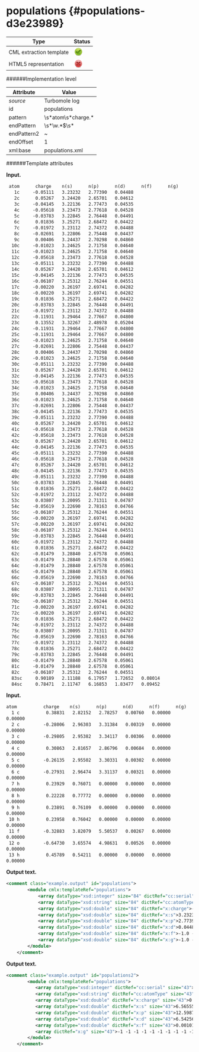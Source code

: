 # populations {#populations-d3e23989}


| Type                                                                                                                                                                                                  | Status                                                                                                                                                                                                |
|----|----|
| CML extraction template                                                                                                                                                                               | ![](/imgs/Total.png)                                                                                                                                                                                  |
| HTML5 representation                                                                                                                                                                                  | ![](/imgs/None.png)                                                                                                                                                                                   |

######Implementation level

| Attribute                                                                                                                                                                                             | Value                                                                                                                                                                                                 |
|----|----|
| *source*                                                                                                                                                                                              | Turbomole log                                                                                                                                                                                         |
| id                                                                                                                                                                                                    | populations                                                                                                                                                                                           |
| pattern                                                                                                                                                                                               | \\s\*atom\\s\*charge.\*                                                                                                                                                                               |
| endPattern                                                                                                                                                                                            | \\s\*\\w.\*\$\\s\*                                                                                                                                                                                    |
| endPattern2                                                                                                                                                                                           | \~                                                                                                                                                                                                    |
| endOffset                                                                                                                                                                                             | 1                                                                                                                                                                                                     |
| xml:base                                                                                                                                                                                              | populations.xml                                                                                                                                                                                       |

######Template attributes

**Input.**

     atom      charge    n(s)      n(p)      n(d)      n(f)      n(g)
       1c     -0.05111   3.23232   2.77390   0.04488
       2c      0.05267   3.24420   2.65701   0.04612
       3c     -0.04145   3.22136   2.77473   0.04535
       4c     -0.05618   3.23473   2.77618   0.04528
       5c     -0.03783   3.22845   2.76448   0.04491
       6c      0.01836   3.25271   2.68472   0.04422
       7c     -0.01972   3.23112   2.74372   0.04488
       8c     -0.02691   3.22806   2.75448   0.04437
       9c      0.00406   3.24437   2.70298   0.04860
      10c     -0.01023   3.24625   2.71758   0.04640
      11c     -0.01023   3.24625   2.71758   0.04640
      12c     -0.05618   3.23473   2.77618   0.04528
      13c     -0.05111   3.23232   2.77390   0.04488
      14c      0.05267   3.24420   2.65701   0.04612
      15c     -0.04145   3.22136   2.77473   0.04535
      16c     -0.06107   3.25312   2.76244   0.04551
      17c     -0.00220   3.26197   2.69741   0.04282
      18c     -0.00220   3.26197   2.69741   0.04282
      19c      0.01836   3.25271   2.68472   0.04422
      20c     -0.03783   3.22845   2.76448   0.04491
      21c     -0.01972   3.23112   2.74372   0.04488
      22c     -0.11931   3.29464   2.77667   0.04800
      23c      0.13552   3.32267   2.48978   0.05204
      24c     -0.11931   3.29464   2.77667   0.04800
      25c     -0.11931   3.29464   2.77667   0.04800
      26c     -0.01023   3.24625   2.71758   0.04640
      27c     -0.02691   3.22806   2.75448   0.04437
      28c      0.00406   3.24437   2.70298   0.04860
      29c     -0.01023   3.24625   2.71758   0.04640
      30c     -0.05111   3.23232   2.77390   0.04488
      31c      0.05267   3.24420   2.65701   0.04612
      32c     -0.04145   3.22136   2.77473   0.04535
      33c     -0.05618   3.23473   2.77618   0.04528
      34c     -0.01023   3.24625   2.71758   0.04640
      35c      0.00406   3.24437   2.70298   0.04860
      36c     -0.01023   3.24625   2.71758   0.04640
      37c     -0.02691   3.22806   2.75448   0.04437
      38c     -0.04145   3.22136   2.77473   0.04535
      39c     -0.05111   3.23232   2.77390   0.04488
      40c      0.05267   3.24420   2.65701   0.04612
      41c     -0.05618   3.23473   2.77618   0.04528
      42c     -0.05618   3.23473   2.77618   0.04528
      43c      0.05267   3.24420   2.65701   0.04612
      44c     -0.04145   3.22136   2.77473   0.04535
      45c     -0.05111   3.23232   2.77390   0.04488
      46c     -0.05618   3.23473   2.77618   0.04528
      47c      0.05267   3.24420   2.65701   0.04612
      48c     -0.04145   3.22136   2.77473   0.04535
      49c     -0.05111   3.23232   2.77390   0.04488
      50c     -0.03783   3.22845   2.76448   0.04491
      51c      0.01836   3.25271   2.68472   0.04422
      52c     -0.01972   3.23112   2.74372   0.04488
      53c      0.03807   3.20095   2.71311   0.04787
      54c     -0.05619   3.22690   2.78163   0.04766
      55c     -0.06107   3.25312   2.76244   0.04551
      56c     -0.00220   3.26197   2.69741   0.04282
      57c     -0.00220   3.26197   2.69741   0.04282
      58c     -0.06107   3.25312   2.76244   0.04551
      59c     -0.03783   3.22845   2.76448   0.04491
      60c     -0.01972   3.23112   2.74372   0.04488
      61c      0.01836   3.25271   2.68472   0.04422
      62c     -0.01479   3.28840   2.67578   0.05061
      63c     -0.01479   3.28840   2.67578   0.05061
      64c     -0.01479   3.28840   2.67578   0.05061
      65c     -0.01479   3.28840   2.67578   0.05061
      66c     -0.05619   3.22690   2.78163   0.04766
      67c     -0.06107   3.25312   2.76244   0.04551
      68c      0.03807   3.20095   2.71311   0.04787
      69c     -0.03783   3.22845   2.76448   0.04491
      70c     -0.06107   3.25312   2.76244   0.04551
      71c     -0.00220   3.26197   2.69741   0.04282
      72c     -0.00220   3.26197   2.69741   0.04282
      73c      0.01836   3.25271   2.68472   0.04422
      74c     -0.01972   3.23112   2.74372   0.04488
      75c      0.03807   3.20095   2.71311   0.04787
      76c     -0.05619   3.22690   2.78163   0.04766
      77c     -0.01972   3.23112   2.74372   0.04488
      78c      0.01836   3.25271   2.68472   0.04422
      79c     -0.03783   3.22845   2.76448   0.04491
      80c     -0.01479   3.28840   2.67578   0.05061
      81c     -0.01479   3.28840   2.67578   0.05061
      82c     -0.06107   3.25312   2.76244   0.04551
      83sc     0.90189   2.11188   6.17957   1.72652   0.08014
      84sc     0.78471   2.11747   6.16853   1.83477   0.09452  
      
        

**Input.**

    atom          charge    n(s)      n(p)      n(d)      n(f)      n(g)
      1 c          0.38831   2.82152   2.78257   0.00760   0.00000   0.00000
      2 c         -0.28006   2.96303   3.31384   0.00319   0.00000   0.00000
      3 c         -0.29805   2.95382   3.34117   0.00306   0.00000   0.00000
      4 c          0.30863   2.81657   2.86796   0.00684   0.00000   0.00000
      5 c         -0.26135   2.95502   3.30331   0.00302   0.00000   0.00000
      6 c         -0.27931   2.96474   3.31137   0.00321   0.00000   0.00000
      7 h          0.23929   0.76071   0.00000   0.00000   0.00000   0.00000
      8 h          0.22228   0.77772   0.00000   0.00000   0.00000   0.00000
      9 h          0.23891   0.76109   0.00000   0.00000   0.00000   0.00000
     10 h          0.23958   0.76042   0.00000   0.00000   0.00000   0.00000
     11 f         -0.32883   3.82079   5.50537   0.00267   0.00000   0.00000
     12 o         -0.64730   3.65574   4.98631   0.00526   0.00000   0.00000
     13 h          0.45789   0.54211   0.00000   0.00000   0.00000   0.00000
        
        

**Output text.**

```xml
<comment class="example.output" id="populations">   
        <module cmlx:templateRef="populations">
            <array dataType="xsd:integer" size="84" dictRef="cc:serial">1 2 3 4 5 6 7 8 9 10 11 12 13 14 15 16 17 18 19 20 21 22 23 24 25 26 27 28 29 30 31 32 33 34 35 36 37 38 39 40 41 42 43 44 45 46 47 48 49 50 51 52 53 54 55 56 57 58 59 60 61 62 63 64 65 66 67 68 69 70 71 72 73 74 75 76 77 78 79 80 81 82 83 84</array>
            <array dataType="xsd:string" size="84" dictRef="cc:atomType">c c c c c c c c c c c c c c c c c c c c c c c c c c c c c c c c c c c c c c c c c c c c c c c c c c c c c c c c c c c c c c c c c c c c c c c c c c c c c c c c c c sc sc</array>
            <array dataType="xsd:double" size="84" dictRef="x:charge">-0.05111 0.05267 -0.04145 -0.05618 -0.03783 0.01836 -0.01972 -0.02691 0.00406 -0.01023 -0.01023 -0.05618 -0.05111 0.05267 -0.04145 -0.06107 -0.0022 -0.0022 0.01836 -0.03783 -0.01972 -0.11931 0.13552 -0.11931 -0.11931 -0.01023 -0.02691 0.00406 -0.01023 -0.05111 0.05267 -0.04145 -0.05618 -0.01023 0.00406 -0.01023 -0.02691 -0.04145 -0.05111 0.05267 -0.05618 -0.05618 0.05267 -0.04145 -0.05111 -0.05618 0.05267 -0.04145 -0.05111 -0.03783 0.01836 -0.01972 0.03807 -0.05619 -0.06107 -0.0022 -0.0022 -0.06107 -0.03783 -0.01972 0.01836 -0.01479 -0.01479 -0.01479 -0.01479 -0.05619 -0.06107 0.03807 -0.03783 -0.06107 -0.0022 -0.0022 0.01836 -0.01972 0.03807 -0.05619 -0.01972 0.01836 -0.03783 -0.01479 -0.01479 -0.06107 0.90189 0.78471</array>
            <array dataType="xsd:double" size="84" dictRef="x:s">3.23232 3.2442 3.22136 3.23473 3.22845 3.25271 3.23112 3.22806 3.24437 3.24625 3.24625 3.23473 3.23232 3.2442 3.22136 3.25312 3.26197 3.26197 3.25271 3.22845 3.23112 3.29464 3.32267 3.29464 3.29464 3.24625 3.22806 3.24437 3.24625 3.23232 3.2442 3.22136 3.23473 3.24625 3.24437 3.24625 3.22806 3.22136 3.23232 3.2442 3.23473 3.23473 3.2442 3.22136 3.23232 3.23473 3.2442 3.22136 3.23232 3.22845 3.25271 3.23112 3.20095 3.2269 3.25312 3.26197 3.26197 3.25312 3.22845 3.23112 3.25271 3.2884 3.2884 3.2884 3.2884 3.2269 3.25312 3.20095 3.22845 3.25312 3.26197 3.26197 3.25271 3.23112 3.20095 3.2269 3.23112 3.25271 3.22845 3.2884 3.2884 3.25312 2.11188 2.11747</array>
            <array dataType="xsd:double" size="84" dictRef="x:p">2.7739 2.65701 2.77473 2.77618 2.76448 2.68472 2.74372 2.75448 2.70298 2.71758 2.71758 2.77618 2.7739 2.65701 2.77473 2.76244 2.69741 2.69741 2.68472 2.76448 2.74372 2.77667 2.48978 2.77667 2.77667 2.71758 2.75448 2.70298 2.71758 2.7739 2.65701 2.77473 2.77618 2.71758 2.70298 2.71758 2.75448 2.77473 2.7739 2.65701 2.77618 2.77618 2.65701 2.77473 2.7739 2.77618 2.65701 2.77473 2.7739 2.76448 2.68472 2.74372 2.71311 2.78163 2.76244 2.69741 2.69741 2.76244 2.76448 2.74372 2.68472 2.67578 2.67578 2.67578 2.67578 2.78163 2.76244 2.71311 2.76448 2.76244 2.69741 2.69741 2.68472 2.74372 2.71311 2.78163 2.74372 2.68472 2.76448 2.67578 2.67578 2.76244 6.17957 6.16853</array>
            <array dataType="xsd:double" size="84" dictRef="x:d">0.04488 0.04612 0.04535 0.04528 0.04491 0.04422 0.04488 0.04437 0.0486 0.0464 0.0464 0.04528 0.04488 0.04612 0.04535 0.04551 0.04282 0.04282 0.04422 0.04491 0.04488 0.048 0.05204 0.048 0.048 0.0464 0.04437 0.0486 0.0464 0.04488 0.04612 0.04535 0.04528 0.0464 0.0486 0.0464 0.04437 0.04535 0.04488 0.04612 0.04528 0.04528 0.04612 0.04535 0.04488 0.04528 0.04612 0.04535 0.04488 0.04491 0.04422 0.04488 0.04787 0.04766 0.04551 0.04282 0.04282 0.04551 0.04491 0.04488 0.04422 0.05061 0.05061 0.05061 0.05061 0.04766 0.04551 0.04787 0.04491 0.04551 0.04282 0.04282 0.04422 0.04488 0.04787 0.04766 0.04488 0.04422 0.04491 0.05061 0.05061 0.04551 1.72652 1.83477</array>
            <array dataType="xsd:double" size="84" dictRef="x:f">-1.0 -1.0 -1.0 -1.0 -1.0 -1.0 -1.0 -1.0 -1.0 -1.0 -1.0 -1.0 -1.0 -1.0 -1.0 -1.0 -1.0 -1.0 -1.0 -1.0 -1.0 -1.0 -1.0 -1.0 -1.0 -1.0 -1.0 -1.0 -1.0 -1.0 -1.0 -1.0 -1.0 -1.0 -1.0 -1.0 -1.0 -1.0 -1.0 -1.0 -1.0 -1.0 -1.0 -1.0 -1.0 -1.0 -1.0 -1.0 -1.0 -1.0 -1.0 -1.0 -1.0 -1.0 -1.0 -1.0 -1.0 -1.0 -1.0 -1.0 -1.0 -1.0 -1.0 -1.0 -1.0 -1.0 -1.0 -1.0 -1.0 -1.0 -1.0 -1.0 -1.0 -1.0 -1.0 -1.0 -1.0 -1.0 -1.0 -1.0 -1.0 -1.0 0.08014 0.09452</array>
            <array dataType="xsd:double" size="84" dictRef="x:g">-1.0 -1.0 -1.0 -1.0 -1.0 -1.0 -1.0 -1.0 -1.0 -1.0 -1.0 -1.0 -1.0 -1.0 -1.0 -1.0 -1.0 -1.0 -1.0 -1.0 -1.0 -1.0 -1.0 -1.0 -1.0 -1.0 -1.0 -1.0 -1.0 -1.0 -1.0 -1.0 -1.0 -1.0 -1.0 -1.0 -1.0 -1.0 -1.0 -1.0 -1.0 -1.0 -1.0 -1.0 -1.0 -1.0 -1.0 -1.0 -1.0 -1.0 -1.0 -1.0 -1.0 -1.0 -1.0 -1.0 -1.0 -1.0 -1.0 -1.0 -1.0 -1.0 -1.0 -1.0 -1.0 -1.0 -1.0 -1.0 -1.0 -1.0 -1.0 -1.0 -1.0 -1.0 -1.0 -1.0 -1.0 -1.0 -1.0 -1.0 -1.0 -1.0 -1.0 -1.0</array> 
        </module>
    </comment>
```

**Output text.**

```xml
<comment class="example.output" id="populations2">
        <module cmlx:templateRef="populations">
           <array dataType="xsd:integer" dictRef="cc:serial" size="43">1 2 3 4 5 6 7 8 9 10 11 12 13 14 15 16 17 18 19 20 21 22 23 24 25 26 27 28 29 30 31 32 33 34 35 36 37 38 39 40 41 42 43</array>
           <array dataType="xsd:string" dictRef="cc:atomType" size="43">fe n n n n n n n n n n n n n n n n n n n n n n n n c c c c c c h h h h h h h h h h h h</array>
           <array dataType="xsd:double" dictRef="x:charge" size="43">0.29209 -0.10253 -0.10253 -0.08969 -0.08969 0.03584 0.03584 -0.05936 -0.05936 -0.05027 -0.05027 -0.12596 -0.12596 -0.06467 -0.06467 -0.05369 -0.05369 -0.13139 -0.13139 -0.05562 -0.05562 -0.05202 -0.05202 -0.12955 -0.12955 0.06453 0.06453 0.06052 0.06052 0.05740 0.05740 0.21683 0.21683 0.29732 0.29732 0.21652 0.21652 0.29719 0.29719 0.22385 0.22385 0.29871 0.29871</array>
           <array dataType="xsd:double" dictRef="x:s" size="43">6.56555 3.61036 3.61036 3.60363 3.60363 3.53412 3.53412 3.75597 3.75597 3.39404 3.39404 3.72530 3.72530 3.76035 3.76035 3.39827 3.39827 3.72335 3.72335 3.75380 3.75380 3.39753 3.39753 3.72863 3.72863 3.18400 3.18400 3.18672 3.18672 3.18729 3.18729 0.76036 0.76036 0.66526 0.66526 0.76061 0.76061 0.66538 0.66538 0.75298 0.75298 0.66385 0.66385</array>
           <array dataType="xsd:double" dictRef="x:p" size="43">12.59879 3.40843 3.40843 3.40223 3.40223 3.33958 3.33958 3.19854 3.19854 3.57129 3.57129 3.29380 3.29380 3.19950 3.19950 3.57026 3.57026 3.30131 3.30131 3.19693 3.19693 3.56937 3.56937 3.29371 3.29371 2.60852 2.60852 2.60995 2.60995 2.60963 2.60963 0.02281 0.02281 0.03742 0.03742 0.02287 0.02287 0.03743 0.03743 0.02317 0.02317 0.03744 0.03744</array>
           <array dataType="xsd:double" dictRef="x:d" size="43">6.54256 0.07828 0.07828 0.07832 0.07832 0.08479 0.08479 0.09683 0.09683 0.07849 0.07849 0.09890 0.09890 0.09680 0.09680 0.07871 0.07871 0.09876 0.09876 0.09686 0.09686 0.07867 0.07867 0.09922 0.09922 0.12691 0.12691 0.12672 0.12672 0.12939 0.12939 -1 -1 -1 -1 -1 -1 -1 -1 -1 -1 -1 -1</array>
           <array dataType="xsd:double" dictRef="x:f" size="43">0.00101 0.00547 0.00547 0.00550 0.00550 0.00567 0.00567 0.00801 0.00801 0.00644 0.00644 0.00795 0.00795 0.00802 0.00802 0.00645 0.00645 0.00798 0.00798 0.00803 0.00803 0.00645 0.00645 0.00799 0.00799 0.01605 0.01605 0.01610 0.01610 0.01628 0.01628 -1 -1 -1 -1 -1 -1 -1 -1 -1 -1 -1 -1</array>
           <array dictRef="x:g" size="43">-1 -1 -1 -1 -1 -1 -1 -1 -1 -1 -1 -1 -1 -1 -1 -1 -1 -1 -1 -1 -1 -1 -1 -1 -1 -1 -1 -1 -1 -1 -1 -1 -1 -1 -1 -1 -1 -1 -1 -1 -1 -1 -1</array>
        </module>     
    </comment>
```
